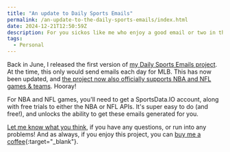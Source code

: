 ```yaml
---
title: "An update to Daily Sports Emails"
permalink: /an-update-to-the-daily-sports-emails/index.html
date: 2024-12-21T12:50:59Z
description: For you sickos like me who enjoy a good email or two in the morning
tags: 
  - Personal
---
```


Back in June, I released the first version of [my Daily Sports Emails project](/daily-sports-email/). At the time, this only would send emails each day for MLB. This has now been updated, and [the project now also officially supports NBA and NFL games & teams](https://github.com/niclake/daily-sports-email). Hooray!

For NBA and NFL games, you'll need to get a SportsData.IO account, along with free trials to either the NBA or NFL APIs. It's super easy to do (and free!), and unlocks the ability to get these emails generated for you.

[Let me know what you think](/hello), if you have any questions, or run into any problems! And as always, if you enjoy this project, you can [buy me a coffee](https://ko-fi.com/niclake){:target="_blank"}.
